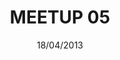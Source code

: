 ---
status: done
title: 'MEETUP 05'
date: 18/04/2013
place:
    name: KNPLabs
talks:
    -
        title: 'Présentation et échanges sur FranceJS'
        link: 'http://francejs.org/'
        speakers:
            -
                name: 'Thomas Moyse'
                link: 'https://twitter.com/t8g'
    -
        title: AngularJS
        link: 'https://angularjs.org/'
        speakers:
            -
                name: 'Thomas Moyse'
                link: 'https://twitter.com/t8g'
    -
        title: 'W3C System Application and other APIs'
        link: 'http://www.w3.org/2012/sysapps/'
        speakers:
            -
                name: 'Alexandre Morgaut'
                link: 'https://twitter.com/amorgaut'
image: /images/meetup/univac-computer.jpg

---